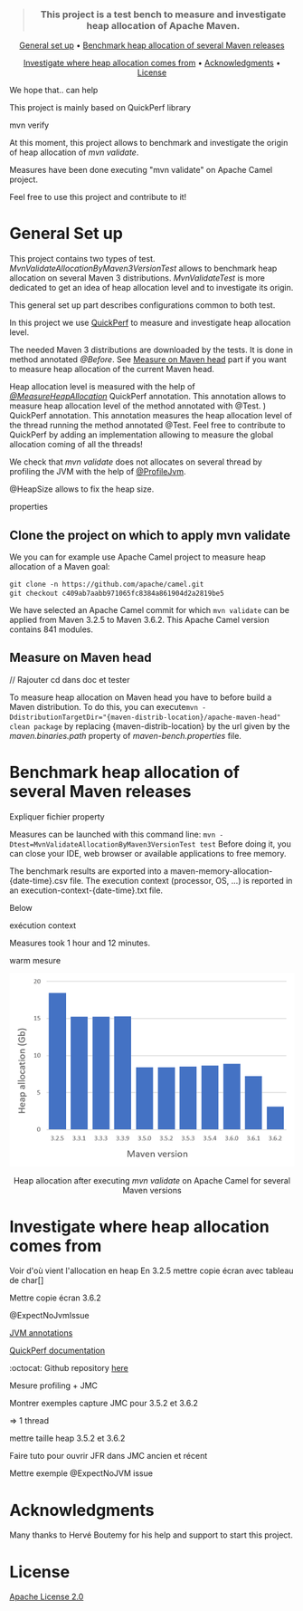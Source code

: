 <div align="center">
<blockquote>
<p><h3>This project is a test bench to measure and investigate heap allocation of Apache Maven.</h3></p>
</blockquote>
</div>

<p align="center">
  <a href="#General-set-up">General set up</a> •
  <a href="#Benchmark-heap-allocation-of-several-Maven-releases">Benchmark heap allocation of several Maven releases</a>
</p>
<p align="center">
  <a href="#Investigate-where-heap-allocation-comes-from">Investigate where heap allocation comes from</a> •
  <a href="#Acknowledgments">Acknowledgments</a> •
  <a href="#License">License</a> 
</p>

We hope that..
can help

This project is mainly based on QuickPerf library

mvn verify

At this moment, this project allows to benchmark and investigate the origin of heap allocation of *mvn validate*.

Measures have been done executing "mvn validate" on Apache Camel project. 

Feel free to use this project and contribute to it!

# General Set up

This project contains two types of test.
*MvnValidateAllocationByMaven3VersionTest* allows to benchmark heap allocation on several Maven 3 distributions. *MvnValidateTest* is more dedicated to get an idea of heap allocation level and to investigate its origin.

This general set up part describes configurations common to both test.

In this project we use [QuickPerf](https://github.com/quick-perf/quickperf) to measure and investigate heap allocation level.

The needed Maven 3 distributions are downloaded by the tests. It is done in method annotated *@Before*. See [Measure on Maven head](#Measure-on-Maven-head) part if you want to measure heap allocation of the current Maven head.
 
Heap allocation level is measured with the help of [*@MeasureHeapAllocation*](https://github.com/quick-perf/doc/wiki/JVM-annotations#Verify-heap-allocation) QuickPerf annotation. This annotation allows to measure heap allocation level of the method annotated with @Test.
) QuickPerf annotation. This annotation measures the heap allocation level of the thread running the method annotated @Test.
Feel free to contribute to QuickPerf by adding an implementation allowing to measure the global allocation coming of all the threads!

We check that *mvn validate* does not allocates on several thread by profiling the JVM with the help of [@ProfileJvm](https://github.com/quick-perf/doc/wiki/JVM-annotations#ProfileJvm).

@HeapSize allows to fix the heap size.


properties


## Clone the project on which to apply mvn validate

We you can for example use Apache Camel project to measure heap allocation of a Maven goal:
```
git clone -n https://github.com/apache/camel.git
git checkout c409ab7aabb971065fc8384a861904d2a2819be5
```
We have selected an Apache Camel commit for which ```mvn validate``` can be applied from Maven 3.2.5 to Maven 3.6.2. 
This Apache Camel version contains 841 modules.

## Measure on Maven head
// Rajouter cd dans doc et tester

To measure heap allocation on Maven head you have to before build a Maven distribution.
To do this, you can execute```mvn -DdistributionTargetDir="{maven-distrib-location}/apache-maven-head" clean package``` by replacing {maven-distrib-location} by the url given by the *maven.binaries.path* property of *maven-bench.properties* file. 


# Benchmark heap allocation of several Maven releases

Expliquer fichier property

Measures can be launched with this command line:  ```mvn -Dtest=MvnValidateAllocationByMaven3VersionTest test```
Before doing it, you can close your IDE, web browser or available applications to free memory.

The benchmark results are exported into a maven-memory-allocation-{date-time}.csv file. The execution context (processor, OS, ...) is reported in an execution-context-{date-time}.txt file.

Below

exécution context

Measures took 1 hour and 12 minutes.

warm mesure



<p align="center">
    <img src="measures/mvn-validate-on-camel.png">
</p>
<p align="center">Heap allocation after executing <i>mvn validate</i> on Apache Camel for several Maven versions<p>



# Investigate where heap allocation comes from

 Voir d'où vient l'allocation en heap
 En 3.2.5 mettre copie écran avec tableau de char[]
 
 Mettre copie écran 3.6.2
 
 @ExpectNoJvmIssue

[JVM annotations](https://github.com/quick-perf/doc/wiki/JVM-annotations)

[QuickPerf documentation](https://github.com/quick-perf/doc/wiki/QuickPerf)

:octocat: Github repository [here](https://github.com/quick-perf/quickperf)

Mesure profiling + JMC

Montrer exemples capture JMC pour 3.5.2 et 3.6.2

=> 1 thread

mettre taille heap 3.5.2 et 3.6.2

Faire tuto pour ouvrir JFR dans JMC ancien et récent


Mettre exemple @ExpectNoJVM issue


# Acknowledgments
Many thanks to Hervé Boutemy for his help and support to start this project.

# License
[Apache License 2.0](/LICENSE.txt)
